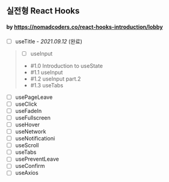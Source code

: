 ## 실전형 React Hooks 
#### by <https://nomadcoders.co/react-hooks-introduction/lobby>

- [ ] useTitle - _2021.09.12_ (완료)
> - [ ] useInput
> * #1.0 Introduction to useState
> * #1.1 useInput
> * #1.2 useInput part.2
> * #1.3 useTabs
- [ ] usePageLeave
- [ ] useClick
- [ ] useFadeIn
- [ ] useFullscreen
- [ ] useHover
- [ ] useNetwork
- [ ] useNotificationi
- [ ] useScroll
- [ ] useTabs
- [ ] usePreventLeave
- [ ] useConfirm
- [ ] useAxios